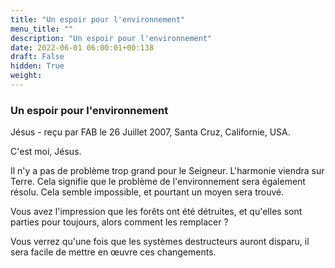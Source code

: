 ```yaml
---
title: "Un espoir pour l'environnement"
menu_title: ""
description: "Un espoir pour l'environnement"
date: 2022-06-01 06:00:01+00:138
draft: False
hidden: True
weight:
---
```

### Un espoir pour l'environnement

Jésus - reçu par FAB le 26 Juillet 2007, Santa Cruz, Californie, USA.

C'est moi, Jésus.

Il n'y a pas de problème trop grand pour le Seigneur. L'harmonie viendra sur Terre. Cela signifie que le problème de l'environnement sera également résolu. Cela semble impossible, et pourtant un moyen sera trouvé.

Vous avez l'impression que les forêts ont été détruites, et qu'elles sont parties pour toujours, alors comment les remplacer ?

Vous verrez qu'une fois que les systèmes destructeurs auront disparu, il sera facile de mettre en œuvre ces changements.